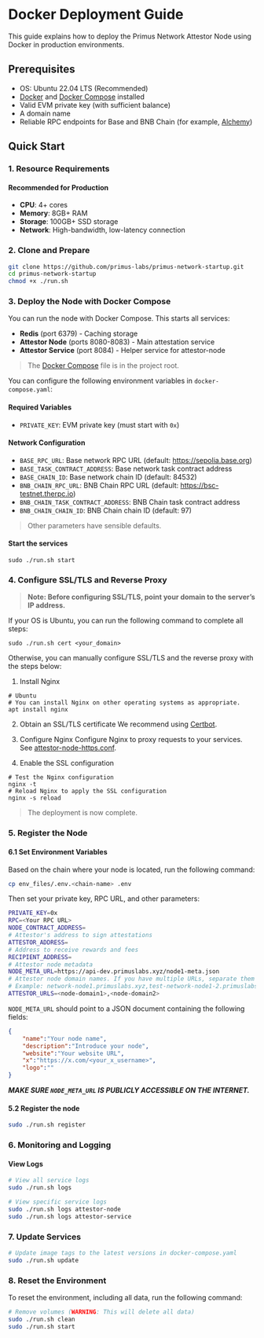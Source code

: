 # Docker Deployment Guide

This guide explains how to deploy the Primus Network Attestor Node using Docker in production environments.

## Prerequisites

- OS: Ubuntu 22.04 LTS (Recommended)
- [Docker](https://docs.docker.com/engine/install/ubuntu/#install-using-the-convenience-script) and [Docker Compose](https://docs.docker.com/compose/install/standalone/) installed
- Valid EVM private key (with sufficient balance)
- A domain name
- Reliable RPC endpoints for Base and BNB Chain (for example, [Alchemy](https://www.alchemy.com/))

## Quick Start

### 1. Resource Requirements

#### Recommended for Production
- **CPU**: 4+ cores
- **Memory**: 8GB+ RAM
- **Storage**: 100GB+ SSD storage
- **Network**: High-bandwidth, low-latency connection

### 2. Clone and Prepare
```bash
git clone https://github.com/primus-labs/primus-network-startup.git
cd primus-network-startup
chmod +x ./run.sh
```

### 3. Deploy the Node with Docker Compose
You can run the node with Docker Compose. This starts all services:
- **Redis** (port 6379) - Caching storage
- **Attestor Node** (ports 8080-8083) - Main attestation service
- **Attestor Service** (port 8084) - Helper service for attestor-node

> The [Docker Compose](./docker-compose.yaml) file is in the project root.

You can configure the following environment variables in `docker-compose.yaml`:
#### Required Variables
- `PRIVATE_KEY`: EVM private key (must start with `0x`)

#### Network Configuration
- `BASE_RPC_URL`: Base network RPC URL (default: https://sepolia.base.org)
- `BASE_TASK_CONTRACT_ADDRESS`: Base network task contract address
- `BASE_CHAIN_ID`: Base network chain ID (default: 84532)
- `BNB_CHAIN_RPC_URL`: BNB Chain RPC URL (default: https://bsc-testnet.therpc.io)
- `BNB_CHAIN_TASK_CONTRACT_ADDRESS`: BNB Chain task contract address
- `BNB_CHAIN_CHAIN_ID`: BNB Chain chain ID (default: 97)

> Other parameters have sensible defaults.

#### Start the services
```shell
sudo ./run.sh start
```

### 4. Configure SSL/TLS and Reverse Proxy

> **Note: Before configuring SSL/TLS, point your domain to the server’s IP address.**

If your OS is Ubuntu, you can run the following command to complete all steps:

```shell
sudo ./run.sh cert <your_domain>
```

Otherwise, you can manually configure SSL/TLS and the reverse proxy with the steps below:


1. Install Nginx
```shell
# Ubuntu
# You can install Nginx on other operating systems as appropriate.
apt install nginx 
```
2. Obtain an SSL/TLS certificate
   We recommend using [Certbot](https://certbot.eff.org/instructions?ws=nginx&os=snap).

3. Configure Nginx
   Configure Nginx to proxy requests to your services. See [attestor-node-https.conf](files/attestor-node-https.conf).

4. Enable the SSL configuration
```shell
# Test the Nginx configuration
nginx -t
# Reload Nginx to apply the SSL configuration
nginx -s reload
```

> The deployment is now complete.

### 5. Register the Node
#### 6.1 Set Environment Variables
Based on the chain where your node is located, run the following command:
```bash
cp env_files/.env.<chain-name> .env
```
Then set your private key, RPC URL, and other parameters:
```bash
PRIVATE_KEY=0x
RPC=<Your RPC URL>
NODE_CONTRACT_ADDRESS=
# Attestor's address to sign attestations
ATTESTOR_ADDRESS=
# Address to receive rewards and fees
RECIPIENT_ADDRESS=
# Attestor node metadata
NODE_META_URL=https://api-dev.primuslabs.xyz/node1-meta.json
# Attestor node domain names. If you have multiple URLs, separate them with commas.
# Example: network-node1.primuslabs.xyz,test-network-node1-2.primuslabs.xyz
ATTESTOR_URLS=<node-domain1>,<node-domain2>
```
`NODE_META_URL` should point to a JSON document containing the following fields:
```json
{
    "name":"Your node name",
    "description":"Introduce your node",
    "website":"Your website URL",
    "x":"https://x.com/<your_x_username>",
    "logo":""
}
```
***MAKE SURE `NODE_META_URL` IS PUBLICLY ACCESSIBLE ON THE INTERNET.***

#### 5.2 Register the node
```bash
sudo ./run.sh register
```

### 6. Monitoring and Logging

#### View Logs
```bash
# View all service logs
sudo ./run.sh logs

# View specific service logs
sudo ./run.sh logs attestor-node
sudo ./run.sh logs attestor-service
```

### 7. Update Services
```bash
# Update image tags to the latest versions in docker-compose.yaml
sudo ./run.sh update
```

### 8. Reset the Environment
To reset the environment, including all data, run the following command:
```bash
# Remove volumes (WARNING: This will delete all data)
sudo ./run.sh clean
sudo ./run.sh start
```